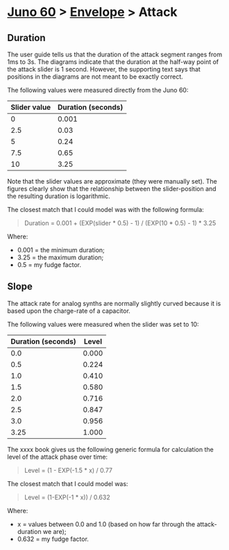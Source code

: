 # [Juno 60](../../README.md) > [Envelope](../) > Attack

## Duration
The user guide tells us that the duration of the attack segment ranges from 1ms to 3s. The diagrams indicate that the duration at the half-way point of the attack slider is 1 second. However, the supporting text says that positions in the diagrams are not meant to be exactly correct.

The following values were measured directly from the Juno 60:

| Slider value | Duration (seconds) |
| --- | --- |
| 0 | 0.001 |
| 2.5 | 0.03 |
| 5 | 0.24 |
| 7.5 | 0.65 |
| 10 | 3.25 |

Note that the slider values are approximate (they were manually set).
The figures clearly show that the relationship between the slider-position and the resulting duration is logarithmic.

The closest match that I could model was with the following formula:
> Duration = 0.001 + (EXP(slider \* 0.5) - 1) / (EXP(10 \* 0.5) - 1) \* 3.25

Where:
* 0.001 = the minimum duration;
* 3.25 = the maximum duration;
* 0.5 = my fudge factor.

## Slope
The attack rate for analog synths are normally slightly curved because it is based upon the charge-rate of a capacitor.

The following values were measured when the slider was set to 10:

| Duration (seconds) | Level |
| --- | --- |
| 0.0 | 0.000 |
| 0.5 | 0.224 |
| 1.0 | 0.410 |
| 1.5 | 0.580 |
| 2.0 | 0.716 |
| 2.5 | 0.847 |
| 3.0 | 0.956 |
| 3.25 | 1.000 |

The xxxx book gives us the following generic formula for calculation the level of the attack phase over time:
> Level = (1 - EXP(-1.5 \* x) / 0.77

The closest match that I could model was:
> Level = (1-EXP(-1 \* x)) / 0.632

Where:
* x = values between 0.0 and 1.0 (based on how far through the attack-duration we are);
* 0.632 = my fudge factor.
